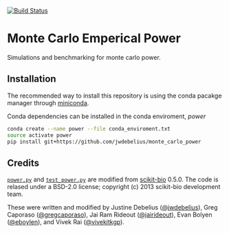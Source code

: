 [![Build Status](https://travis-ci.org/jwdebelius/monte_carlo_power.svg?branch=master)](https://travis-ci.org/jwdebelius/monte_carlo_power)

# Monte Carlo Emperical Power
Simulations and benchmarking for monte carlo power.

## Installation
The recommended way to install this repository is using the conda pacakge manager through [miniconda]().

Conda dependencies can be installed in the conda enviroment, *power*

```bash
conda create --name power --file conda_enviroment.txt
source activate power
pip install git+https://github.com/jwdebelius/monte_carlo_power
```

## Credits
[`power.py`](https://github.com/biocore/scikit-bio/blob/master/skbio/stats/power.py) and [`test_power.py`](https://github.com/biocore/scikit-bio/blob/master/skbio/stats/tests/test_power.py) are modified from [scikit-bio](www.scikit-bio.org) 0.5.0. The code is relased under a BSD-2.0 license; copyright (c) 2013 scikit-bio development team.

These were written and modified by Justine Debelius ([@jwdebelius](https://github.com/jwdebelius)), Greg Caporaso ([@gregcaporaso](https://github.com/gregcaporaso)), Jai Ram Rideout ([@jairideout](https://github.com/jairideout)), Evan Bolyen ([@eboylen](https://github.com/ebolyen)), and Vivek Rai ([@vivekitkgp](https://github.com/vivekiitkgp)).
